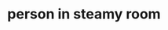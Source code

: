 ---
layout: people&body
title: person in steamy room
emoji: person_in_steamy_room
permalink: 🧖.html
image: assets/img/3moji/person_in_steamy_room.png
---